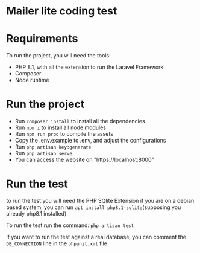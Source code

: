 # Mailer lite coding test
# Requirements
To run the project, you will need the tools:
- PHP 8.1, with all the extension to run the Laravel Framework 
- Composer
- Node runtime

# Run the project
- Run `composer install` to install all the dependencies
- Run `npm i` to install all node modules
- Run `npm run prod` to compile the assets
- Copy the .env.example to .env, and adjust the configurations
- Run `php artisan key:generate`
- Run `php artisan serve`
- You can access the website on "https://localhost:8000"

# Run the test
to run the test you will need the PHP SQlite Extension
if you are on a debian based system, you can run `apt install php8.1-sqlite`(supposing you already php8.1 installed)

To run the test run the command:
`php artisan test`

if you want to run the test against a real database, you can comment the `DB_CONNECTION` line in the `phpunit.xml` file